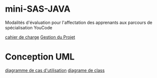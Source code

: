 # mini-SAS-JAVA
Modalités d'évaluation pour l'affectation des apprenants aux parcours de spécialisation YouCode

[cahier de charge](https://docs.google.com/document/d/1WRKxR1xPn9gTyANZIX2HPCdTnR4942Cez6eF-qQ4JGk/edit?usp=sharing)
[Gestion du Projet](https://trello.com/invite/b/IOgSlk3q/ATTI78a829dd928e884d9e5d2a1d7d8ac255F2903896/mini-sas-java)

# Conception UML
[diagramme de cas d'utilisation](https://drive.google.com/file/d/1mg2Y2MKpid26Yamo_gALMfze5iP3zPJD/view?usp=sharing)
[diagrame de class](https://drive.google.com/file/d/1RTCQt1HX2avPh6wkYrZB-TYP3DTB58nV/view?usp=sharing)